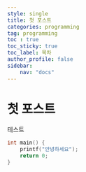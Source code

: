 ```yaml
---
style: single
title: 첫 포스트
categories: programming
tag: programming
toc : true
toc_sticky: true
toc_label: 목차
author_profile: false
sidebar:
    nav: "docs"
---
```

# 첫 포스트
테스트
```c
int main() {
    printf("안녕하세요");
    return 0;
}
```